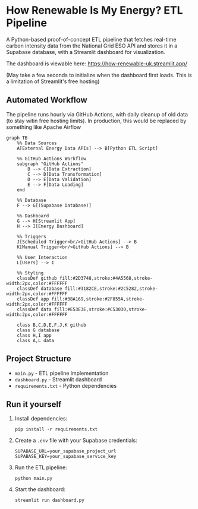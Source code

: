 # How Renewable Is My Energy? ETL Pipeline

A Python-based proof-of-concept ETL pipeline that fetches real-time carbon intensity data from the National Grid ESO API and stores it in a Supabase database, with a Streamlit dashboard for visualization.

The dashboard is viewable here: https://how-renewable-uk.streamlit.app/

(May take a few seconds to initialize when the dashboard first loads. This is a limitation of Streamlit's free hosting)

## Automated Workflow

The pipeline runs hourly via GitHub Actions, with daily cleanup of old data (to stay witin free hosting limits).
In production, this would be replaced by something like Apache Airflow
```mermaid
graph TB
    %% Data Sources
    A[External Energy Data APIs] --> B[Python ETL Script]
    
    %% GitHub Actions Workflow
    subgraph "GitHub Actions"
        B --> C[Data Extraction]
        C --> D[Data Transformation]
        D --> E[Data Validation]
        E --> F[Data Loading]
    end
    
    %% Database
    F --> G[(Supabase Database)]
    
    %% Dashboard
    G --> H[Streamlit App]
    H --> I[Energy Dashboard]
    
    %% Triggers
    J[Scheduled Trigger<br/>GitHub Actions] --> B
    K[Manual Trigger<br/>GitHub Actions] --> B
    
    %% User Interaction
    L[Users] --> I
    
    %% Styling
    classDef github fill:#2D3748,stroke:#4A5568,stroke-width:2px,color:#FFFFFF
    classDef database fill:#3182CE,stroke:#2C5282,stroke-width:2px,color:#FFFFFF
    classDef app fill:#38A169,stroke:#2F855A,stroke-width:2px,color:#FFFFFF
    classDef data fill:#E53E3E,stroke:#C53030,stroke-width:2px,color:#FFFFFF
    
    class B,C,D,E,F,J,K github
    class G database
    class H,I app
    class A,L data
```
    

## Project Structure

- `main.py` - ETL pipeline implementation
- `dashboard.py` - Streamlit dashboard
- `requirements.txt` - Python dependencies

## Run it yourself

1. Install dependencies:
   ```
   pip install -r requirements.txt
   ```

2. Create a `.env` file with your Supabase credentials:
   ```
   SUPABASE_URL=your_supabase_project_url
   SUPABASE_KEY=your_supabase_service_key
   ```

3. Run the ETL pipeline:
   ```
   python main.py
   ```

4. Start the dashboard:
   ```
   streamlit run dashboard.py
   ```
